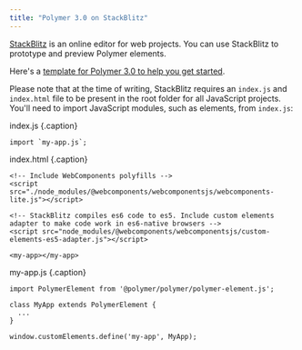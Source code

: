 ```yaml
---
title: "Polymer 3.0 on StackBlitz"
---
```


<!-- toc -->

[StackBlitz](https://stackblitz.com) is an online editor for web projects. You can use StackBlitz to prototype and preview Polymer elements.

Here's a [template for Polymer 3.0 to help you get started](https://stackblitz.com/edit/start-polymer3?file=start-polymer3.js). 

Please note that at the time of writing, StackBlitz requires an `index.js` and `index.html` file to be present in the root folder for all JavaScript projects. You'll need to import JavaScript modules, such as elements, from `index.js`:

index.js {.caption}

```
import `my-app.js`;
```

index.html {.caption}
```
<!-- Include WebComponents polyfills -->
<script src="./node_modules/@webcomponents/webcomponentsjs/webcomponents-lite.js"></script>

<!-- StackBlitz compiles es6 code to es5. Include custom elements adapter to make code work in es6-native browsers -->
<script src="node_modules/@webcomponents/webcomponentsjs/custom-elements-es5-adapter.js"></script>

<my-app></my-app>
```

my-app.js {.caption}
```
import PolymerElement from '@polymer/polymer/polymer-element.js';

class MyApp extends PolymerElement {
  ...
}

window.customElements.define('my-app', MyApp);
```

